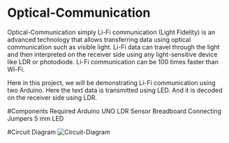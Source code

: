 # Optical-Communication
 Optical-Communication simply Li-Fi communication (Light Fidelity) is an advanced technology that allows transferring data using optical communication such as visible light. Li-Fi data can travel through the light and then interpreted on the receiver side using any light-sensitive device like LDR or photodiode. Li-Fi communication can be 100 times faster than Wi-Fi.

Here in this project, we will be demonstrating Li-Fi communication using two Arduino. Here the text data is transmitted using LED. And it is decoded on the receiver side using LDR.

#Components Required
Arduino UNO
LDR Sensor
Breadboard
Connecting Jumpers
5 mm LED

#Circuit Diagram
![Circuit-Diagram](https://github.com/lifaet/Optical-Communication/assets/74178139/fe1f676b-40a4-4bad-9d26-f1b20d378637)


